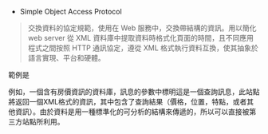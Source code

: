 - Simple Object Access Protocol

> 交換資料的協定規範，使用在 Web 服務中，交換帶結構的資訊。用以簡化 web server 從 XML 資料庫中提取資料時格式化頁面的時間，且不同應用程式之間按照 HTTP 通訊協定，遵從 XML 格式執行資料互換，使其抽象於語言實現、平台和硬體。

範例是

例如，一個含有房價資訊的資料庫，訊息的參數中標明這是一個查詢訊息，此站點將返回一個XML格式的資訊，其中包含了查詢結果（價格，位置，特點，或者其他資訊）。由於資料是用一種標準化的可分析的結構來傳遞的，所以可以直接被第三方站點所利用。

